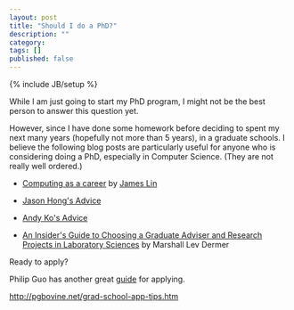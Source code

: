 ```yaml
---
layout: post
title: "Should I do a PhD?"
description: ""
category: 
tags: []
published: false
---
```

{% include JB/setup %}

While I am just going to start my PhD program, I might not be the best person to answer this question yet. 

However, since I have done some homework before deciding to spent my next many years (hopefully not more than 5 years), in a graduate schools.  I believe the following blog posts are particularly useful for anyone who is considering doing a PhD, especially in Computer Science.  (They are not really well ordered.)

<!--TODO(kanitw): sort in alphabetical order)

* [The PhD Grind]() by Philip Guo

<!-- Illustrated Guide to PhD-->

* [Computing as a career](http://blog.jameslin.name/2012/02/16/computing-as-a-career/) by [James Lin](http://blog.jameslin.name/)

* [Jason Hong's Advice](http://www.cs.cmu.edu/~jasonh/advice.html)

* [Andy Ko's Advice](http://faculty.washington.edu/ajko/advice.shtml)


* [An Insider's Guide to Choosing a Graduate Adviser and Research Projects in Laboratory Sciences](http://www.ou.edu/cas/botany-micro/grad-stu.html) by Marshall Lev Dermer


<!--TODO: add this--**Updated** Many of you know Adam Marcus; I suspect most of you will appreciate his (evolving) write up of advice for CS PhD students:
http://marcua.net/writing/gradschool-guide/-->



Ready to apply?

Philip Guo has another great [guide](http://pgbovine.net/grad-school-app-tips.htm]]) for applying. 

http://pgbovine.net/grad-school-app-tips.htm
